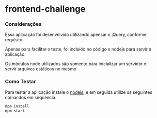 # frontend-challenge #

### **Considerações** ###
Essa aplicação foi desenvolvida utilizando apensar o jQuery, conforme requisito.

Apenas para facilitar o teste, foi incluído no código o nodejs para servir a aplicação.

Os módulos node utilizados são somente para inicializar um servidor e servir arquivos estáticos no mesmo.

### **Como Testar** ###
Para testar a aplicação instale o [nodejs](https://nodejs.org/en/download/package-manager/), e em seguida utilize os seguintes comandos em sequência:

```javascript
npm install
npm start
``` 